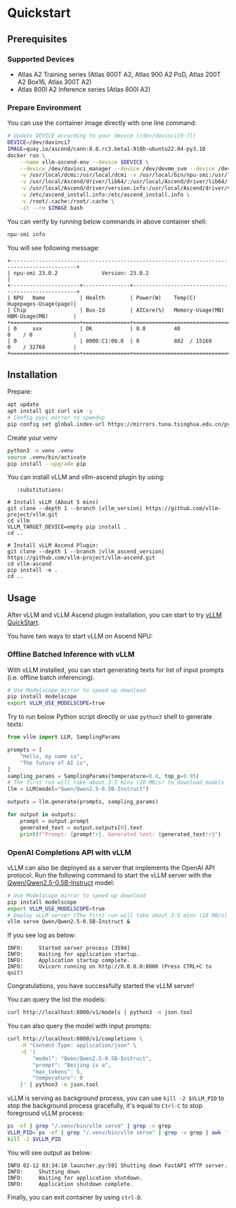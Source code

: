 # Quickstart

## Prerequisites

### Supported Devices
- Atlas A2 Training series (Atlas 800T A2, Atlas 900 A2 PoD, Atlas 200T A2 Box16, Atlas 300T A2)
- Atlas 800I A2 Inference series (Atlas 800I A2)

<!-- TODO(yikun): replace "Prepare Environment" and "Installation" with "Running with vllm-ascend container image" -->

### Prepare Environment

You can use the container image directly with one line command:

```bash
# Update DEVICE according to your device (/dev/davinci[0-7])
DEVICE=/dev/davinci7
IMAGE=quay.io/ascend/cann:8.0.rc3.beta1-910b-ubuntu22.04-py3.10
docker run \
    --name vllm-ascend-env --device $DEVICE \
    --device /dev/davinci_manager --device /dev/devmm_svm --device /dev/hisi_hdc \
    -v /usr/local/dcmi:/usr/local/dcmi -v /usr/local/bin/npu-smi:/usr/local/bin/npu-smi \
    -v /usr/local/Ascend/driver/lib64/:/usr/local/Ascend/driver/lib64/ \
    -v /usr/local/Ascend/driver/version.info:/usr/local/Ascend/driver/version.info \
    -v /etc/ascend_install.info:/etc/ascend_install.info \
    -v /root/.cache:/root/.cache \
    -it --rm $IMAGE bash
```

You can verify by running below commands in above container shell:

```bash
npu-smi info
```

You will see following message:

```
+-------------------------------------------------------------------------------------------+
| npu-smi 23.0.2              Version: 23.0.2                                               |
+----------------------+---------------+----------------------------------------------------+
| NPU   Name           | Health        | Power(W)    Temp(C)           Hugepages-Usage(page)|
| Chip                 | Bus-Id        | AICore(%)   Memory-Usage(MB)  HBM-Usage(MB)        |
+======================+===============+====================================================+
| 0     xxx            | OK            | 0.0         40                0    / 0             |
| 0                    | 0000:C1:00.0  | 0           882  / 15169      0    / 32768         |
+======================+===============+====================================================+
```


## Installation

Prepare:

```bash
apt update
apt install git curl vim -y
# Config pypi mirror to speedup
pip config set global.index-url https://mirrors.tuna.tsinghua.edu.cn/pypi/web/simple
```

Create your venv

```bash
python3 -m venv .venv
source .venv/bin/activate
pip install --upgrade pip
```

You can install vLLM and vllm-ascend plugin by using:

```{code-block} bash
   :substitutions:

# Install vLLM (About 5 mins)
git clone --depth 1 --branch |vllm_version| https://github.com/vllm-project/vllm.git
cd vllm
VLLM_TARGET_DEVICE=empty pip install .
cd ..

# Install vLLM Ascend Plugin:
git clone --depth 1 --branch |vllm_ascend_version| https://github.com/vllm-project/vllm-ascend.git
cd vllm-ascend
pip install -e .
cd ..
```


## Usage

After vLLM and vLLM Ascend plugin installation, you can start to
try [vLLM QuickStart](https://docs.vllm.ai/en/latest/getting_started/quickstart.html).

You have two ways to start vLLM on Ascend NPU:

### Offline Batched Inference with vLLM

With vLLM installed, you can start generating texts for list of input prompts (i.e. offline batch inferencing).

```bash
# Use Modelscope mirror to speed up download
pip install modelscope
export VLLM_USE_MODELSCOPE=true
```

Try to run below Python script directly or use `python3` shell to generate texts:

```python
from vllm import LLM, SamplingParams

prompts = [
    "Hello, my name is",
    "The future of AI is",
]
sampling_params = SamplingParams(temperature=0.8, top_p=0.95)
# The first run will take about 3-5 mins (10 MB/s) to download models
llm = LLM(model="Qwen/Qwen2.5-0.5B-Instruct")

outputs = llm.generate(prompts, sampling_params)

for output in outputs:
    prompt = output.prompt
    generated_text = output.outputs[0].text
    print(f"Prompt: {prompt!r}, Generated text: {generated_text!r}")
```

### OpenAI Completions API with vLLM

vLLM can also be deployed as a server that implements the OpenAI API protocol. Run
the following command to start the vLLM server with the
[Qwen/Qwen2.5-0.5B-Instruct](https://huggingface.co/Qwen/Qwen2.5-0.5B-Instruct) model:

```bash
# Use Modelscope mirror to speed up download
pip install modelscope
export VLLM_USE_MODELSCOPE=true
# Deploy vLLM server (The first run will take about 3-5 mins (10 MB/s) to download models)
vllm serve Qwen/Qwen2.5-0.5B-Instruct &
```

If you see log as below:

```
INFO:     Started server process [3594]
INFO:     Waiting for application startup.
INFO:     Application startup complete.
INFO:     Uvicorn running on http://0.0.0.0:8000 (Press CTRL+C to quit)
```
Congratulations, you have successfully started the vLLM server!

You can query the list the models:

```bash
curl http://localhost:8000/v1/models | python3 -m json.tool
```

You can also query the model with input prompts:

```bash
curl http://localhost:8000/v1/completions \
    -H "Content-Type: application/json" \
    -d '{
        "model": "Qwen/Qwen2.5-0.5B-Instruct",
        "prompt": "Beijing is a",
        "max_tokens": 5,
        "temperature": 0
    }' | python3 -m json.tool
```

vLLM is serving as background process, you can use `kill -2 $VLLM_PID` to stop the background process gracefully,
it's equal to `Ctrl-C` to stop foreground vLLM process:

```bash
ps -ef | grep "/.venv/bin/vllm serve" | grep -v grep
VLLM_PID=`ps -ef | grep "/.venv/bin/vllm serve" | grep -v grep | awk '{print $2}'`
kill -2 $VLLM_PID
```

You will see output as below:
```
INFO 02-12 03:34:10 launcher.py:59] Shutting down FastAPI HTTP server.
INFO:     Shutting down
INFO:     Waiting for application shutdown.
INFO:     Application shutdown complete.
```

Finally, you can exit container by using `ctrl-D`.
